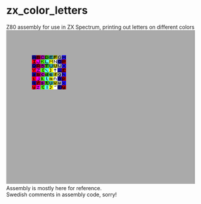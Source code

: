 # zx_color_letters
Z80 assembly for use in ZX Spectrum, printing out letters on different colors  
![Screendump](https://github.com/nilsjc/zx_color_letters/blob/main/ZX_color_letters.PNG)   
Assembly is mostly here for reference.   
Swedish comments in assembly code, sorry!  

